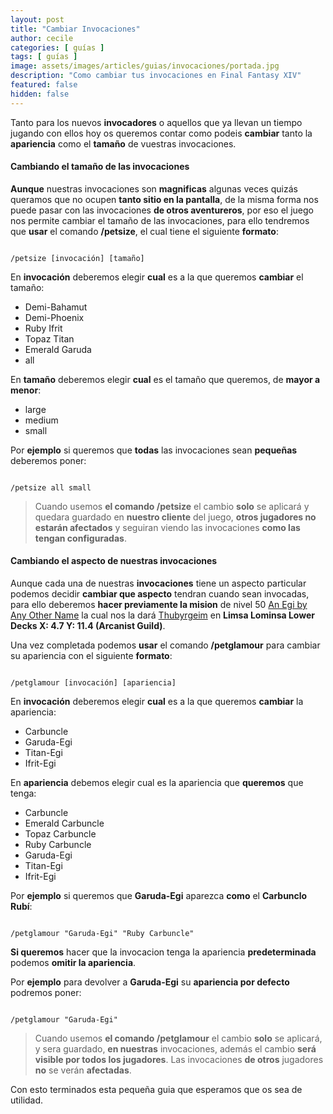 ```yaml
---
layout: post
title: "Cambiar Invocaciones"
author: cecile
categories: [ guías ]
tags: [ guías ]
image: assets/images/articles/guias/invocaciones/portada.jpg
description: "Como cambiar tus invocaciones en Final Fantasy XIV"
featured: false
hidden: false
---
```


Tanto para los nuevos **invocadores** o aquellos que ya llevan un tiempo jugando con ellos hoy os queremos contar como podeis **cambiar** tanto la **apariencia** como el **tamaño** de vuestras invocaciones.


#### Cambiando el tamaño de las invocaciones

**Aunque** nuestras invocaciones son **magnificas** algunas veces quizás queramos que no ocupen **tanto sitio en la pantalla**, de la misma forma nos puede pasar con las invocaciones **de otros aventureros**, por eso el juego nos permite cambiar el tamaño de las invocaciones, para ello tendremos que **usar** el comando **/petsize**, el cual tiene el siguiente **formato**:

<code>
/petsize [invocación] [tamaño]
</code>

En **invocación** deberemos elegir **cual** es a la que queremos **cambiar** el tamaño:

- Demi-Bahamut
- Demi-Phoenix
- Ruby Ifrit
- Topaz Titan
- Emerald Garuda
- all

En **tamaño** deberemos elegir **cual** es el tamaño que queremos, de **mayor a menor**:

- large
- medium
- small

Por **ejemplo** si queremos que **todas** las invocaciones sean **pequeñas** deberemos poner:

<code>
/petsize all small
</code>

<blockquote>
Cuando usemos <b>el comando /petsize</b> el cambio <b>solo</b> se aplicará y quedara guardado en <b>nuestro cliente</b> del juego, <b>otros jugadores no estarán afectados</b> y seguiran viendo las invocaciones <b>como las tengan configuradas</b>.
</blockquote> 


#### Cambiando el aspecto de nuestras invocaciones

Aunque cada una de nuestras **invocaciones** tiene un aspecto particular podemos decidir **cambiar que aspecto** tendran cuando sean invocadas, para ello deberemos **hacer previamente la mision** de nivel 50 <a href="https://eu.finalfantasyxiv.com/lodestone/playguide/db/quest/ed17840182f/" class="eorzeadb_link" target="_blank">An Egi by Any Other Name<a> la cual nos la dará <a href="https://eu.finalfantasyxiv.com/lodestone/playguide/db/npc/npc/dec3b66e353/" class="eorzeadb_link" target="_blank">Thubyrgeim</a> en **Limsa Lominsa Lower Decks X: 4.7 Y: 11.4 (Arcanist Guild)**.

Una vez completada podemos **usar** el comando **/petglamour** para cambiar su apariencia con el siguiente **formato**:

<code>
/petglamour [invocación] [apariencia]
</code>

En **invocación** deberemos elegir **cual** es a la que queremos **cambiar** la apariencia:

- Carbuncle
- Garuda-Egi
- Titan-Egi
- Ifrit-Egi

En **apariencia** debemos elegir cual es la apariencia que **queremos** que tenga:

- Carbuncle
- Emerald Carbuncle
- Topaz Carbuncle
- Ruby Carbuncle
- Garuda-Egi
- Titan-Egi
- Ifrit-Egi

Por **ejemplo** si queremos que **Garuda-Egi** aparezca **como** el **Carbunclo Rubí**:

<code>
/petglamour "Garuda-Egi" "Ruby Carbuncle"
</code>

**Si queremos** hacer que la invocacion tenga la apariencia **predeterminada** podemos **omitir la apariencia**.

Por **ejemplo** para devolver a **Garuda-Egi** su **apariencia por defecto** podremos poner:

<code>
/petglamour "Garuda-Egi"
</code>

<blockquote>
Cuando usemos <b>el comando /petglamour</b> el cambio <b>solo</b> se aplicará, y sera guardado, <b>en nuestras</b> invocaciones, además el cambio <b>será visible por todos los jugadores</b>. Las invocaciones <b>de otros</b> jugadores <b>no</b> se verán <b>afectadas</b>.
</blockquote> 

Con esto terminados esta pequeña guia que esperamos que os sea de utilidad.
